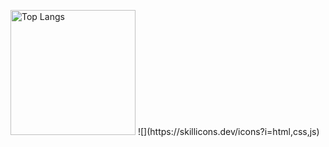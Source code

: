 <p align="left"> 
  <img alt="Top Langs" height="200px" src="https://github-readme-stats.vercel.app/api/top-langs/?username=naga-ko&layout=compact&show_icons=true&theme=onedark" />
<!--   <img alt="github stats" height="200px" src="https://github-readme-stats.vercel.app/api?username=naga-ko&theme=onedark&show_icons=ture" /> -->
  ![](https://skillicons.dev/icons?i=html,css,js)
</p>
